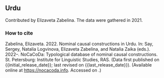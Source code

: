 ## Urdu

Contributed by Elizaveta Zabelina. The data were gathered in 2021.

### How to cite

Zabelina, Elizaveta. 2022. Nominal causal constructions in Urdu. In: Say, Sergey, Natalia Logvinova,
Elizaveta Zabelina, and Natalia Zaika (eds.). 2022–. NoCaCoDa: Typological database of nominal causal constructions.
St. Petersburg: Institute for Linguistic Studies, RAS. (Data first published on {{initial_release_date}};
last revised on {{last_release_date}}). (Available online at https://nocacoda.info. Accessed on <span class="today-span"></span>.)
